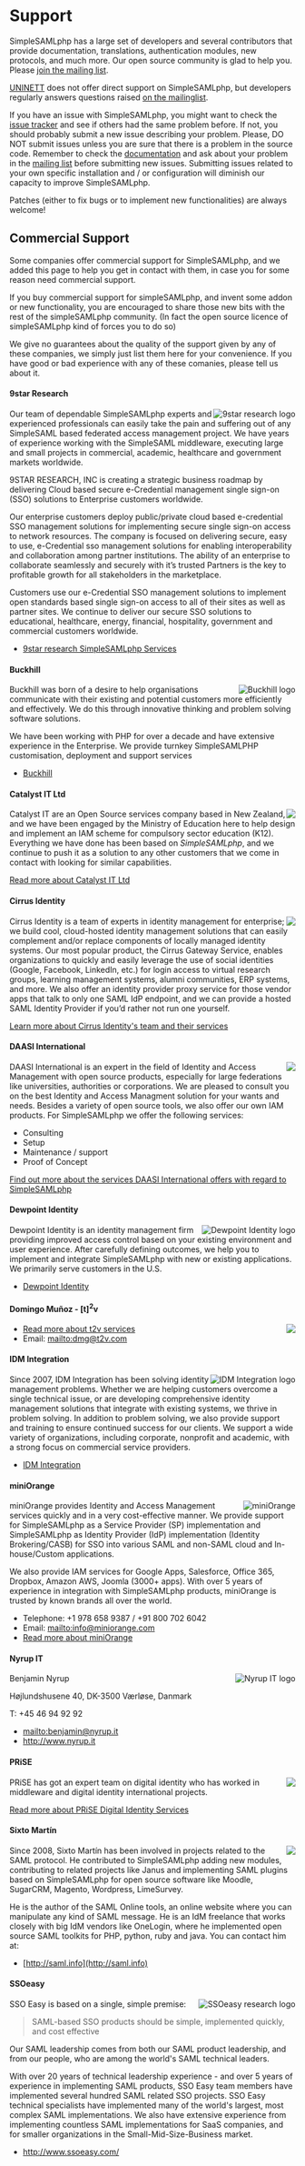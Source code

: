 # Support

SimpleSAMLphp has a large set of developers and several contributors that provide documentation, translations,
authentication modules, new protocols, and much more. Our open source community is glad to help you. Please [join the
mailing list](/lists).

[UNINETT](http://uninett.no) does not offer direct support on SimpleSAMLphp, but developers regularly answers questions
raised [on the mailinglist](/lists).

If you have an issue with SimpleSAMLphp, you might want to check the [issue tracker](https://github.com/simplesamlphp/simplesamlphp/issues)
and see if others had the same problem before. If not, you should probably submit a new issue describing your problem.
Please, DO NOT submit issues unless you are sure that there is a problem in the source code. Remember to check
the [documentation](/docs) and ask about your problem in the [mailing list](/lists) before submitting new issues. Submitting
issues related to your own specific installation and / or configuration will diminish our capacity to improve SimpleSAMLphp.

Patches (either to fix bugs or to implement new functionalities) are always welcome!


## Commercial Support


Some companies offer commercial support for SimpleSAMLphp, and we added this page to help you get in contact with them, in case you for some reason need commercial support.

If you buy commercial support for simpleSAMLphp, and invent some addon or new functionality, you are encouraged to share those new bits with the rest of the simpleSAMLphp community. (In fact the open source licence of simpleSAMLphp kind of forces you to do so)

We give no guarantees about the quality of the support given by any of these companies, we simply just list them here for your convenience. If you have good or bad experience with any of these comanies, please tell us about it.


#### 9star Research

<img src="/res/9star.jpg" style="float: right" alt="9star research logo">

Our team of dependable SimpleSAMLphp experts and experienced professionals can easily take the pain and suffering out of any SimpleSAML based federated access management project. We have years of experience working with the SimpleSAML middleware, executing large and small projects in commercial, academic, healthcare and government markets worldwide.

9STAR RESEARCH, INC is creating a strategic business roadmap by delivering Cloud based secure e-Credential management single sign-on (SSO) solutions to Enterprise customers worldwide.

Our enterprise customers deploy public/private cloud based e-credential SSO management solutions for implementing secure single sign-on access to network resources. The company is focused on delivering secure, easy to use, e-Credential sso management solutions for enabling interoperability and collaboration among partner institutions. The ability of an enterprise to collaborate seamlessly and securely with it’s trusted Partners is the key to profitable growth for all stakeholders in the marketplace.

Customers use our e-Credential SSO management solutions to implement open standards based single sign-on access to all of their sites as well as partner sites. We continue to deliver our secure SSO solutions to educational, healthcare, energy, financial, hospitality, government and commercial customers worldwide.

* [9star research SimpleSAMLphp Services](http://www.9starresearch.com/services/simplesaml)


#### Buckhill

<img src="/res/buckhill.jpg" style="float: right" alt="Buckhill logo">


Buckhill was born of a desire to help organisations communicate with their existing and potential customers more efficiently and effectively. We do this through innovative thinking and problem solving software solutions.

We have been working with PHP for over a decade and have extensive experience in the Enterprise. We provide turnkey SimpleSAMLPHP customisation, deployment and support services


* [Buckhill](https://www.buckhill.co.uk/services/simplesamlphp-development)


#### Catalyst IT Ltd

<img src="/res/catalyst.jpg" logo="catalyst logo" style="float: right">

Catalyst IT are an Open Source services company based in New Zealand, and we have been engaged by the Ministry of Education here to help design and implement an IAM scheme for compulsory sector education (K12). Everything we have done has been based on *SimpleSAMLphp*, and we continue to push it as a solution to any other customers that we come in contact with looking for similar capabilities.

[Read more about Catalyst IT Ltd](http://www.catalyst.net.nz)


#### Cirrus Identity

<img src="/res/cirrus.jpg" logo="Cirrus Identity logo" style="float: right">

Cirrus Identity is a team of experts in identity management for enterprise; we build cool, cloud-hosted identity
management solutions that can easily complement and/or replace components of locally managed identity systems. Our most
popular product, the Cirrus Gateway Service, enables organizations to quickly and easily leverage the use of social
identities (Google, Facebook, LinkedIn, etc.) for login access to virtual research groups, learning management systems,
alumni communities, ERP systems, and more. We also offer an identity provider proxy service for those vendor apps that
talk to only one SAML IdP endpoint, and we can provide a hosted SAML Identity Provider if you’d rather not run one
yourself.

[Learn more about Cirrus Identity's team and their services](http://cirrusidentity.com/)


#### DAASI International

<img src="/res/daasi_logo_small.png" logo="DAASI International logo" style="float: right">

DAASI International is an expert in the field of Identity and Access Management with open source products, especially
for large federations like universities, authorities or corporations. We are pleased to consult you on the best
Identity and Access Managment solution for your wants and needs. Besides a variety of open source tools, we also offer
our own IAM products. For SimpleSAMLphp we offer the following services:

* Consulting
* Setup
* Maintenance / support
* Proof of Concept

[Find out more about the services DAASI International offers with regard to SimpleSAMLphp](https://daasi.de/en/simplesamlphp/)


#### Dewpoint Identity

<img src="/res/dewpoint.png" style="float: right" alt="Dewpoint Identity logo">

Dewpoint Identity is an identity management firm providing improved access control based on your existing environment
and user experience. After carefully defining outcomes, we help you to implement and integrate SimpleSAMLphp with new or
existing applications. We primarily serve customers in the U.S.

* [Dewpoint Identity](https://dewpoint.id/saml/)

#### Domingo Mu&ntilde;oz - [t]<sup>2</sup>v


<img src="/res/t2v.jpg" logo="t2v Logo" style="float: right">

* [Read more about t2v services](http://t2v.com/)
* Email: <mailto:dmg@t2v.com>


#### IDM Integration

<img src="/res/idmintegration.png" style="float: right" alt="IDM Integration logo">

Since 2007, IDM Integration has been solving identity management
problems.  Whether we are helping customers overcome a single technical
issue, or are developing comprehensive identity management solutions
that integrate with existing systems, we thrive in problem solving.  In
addition to problem solving, we also provide support and training to
ensure continued success for our clients.  We support a wide variety of
organizations, including corporate, nonprofit and academic, with a
strong focus on commercial service providers.

* [IDM Integration](http://idmintegration.com/)


#### miniOrange

<img src="/res/miniorange.png" alt="miniOrange" style="float:right">

miniOrange provides Identity and Access Management services quickly and in
a very cost-effective manner. We provide support for SimpleSAMLphp as a
Service Provider (SP) implementation and SimpleSAMLphp as Identity Provider
(IdP) implementation (Identity Brokering/CASB) for SSO into various SAML
and non-SAML cloud and In-house/Custom applications.

We also provide IAM services for Google Apps, Salesforce, Office 365,
Dropbox, Amazon AWS, Joomla (3000+ apps). With over 5 years of experience
in integration with SimpleSAMLphp products, miniOrange is trusted by
known brands all over the world.

  * Telephone: +1 978 658 9387 / +91 800 702 6042
  * Email: <mailto:info@miniorange.com>
  * [Read more about miniOrange](https://www.miniorange.com)


####  Nyrup IT

<img src="/res/nyrup.jpg" alt="Nyrup IT logo" style="float: right">

Benjamin Nyrup

Højlundshusene 40, DK-3500 Værløse, Danmark

T: +45 46 94 92 92

  * <mailto:benjamin@nyrup.it>
  * <http://www.nyrup.it>


#### PRiSE

<img src="/res/prise.jpg" logo="PRiSE logo" style="float: right">

PRiSE has got an expert team on digital identity who has worked in middleware and digital identity international projects.

[Read more about PRiSE Digital Identity Services](http://www.prise.es/en/services/digid/)


#### Sixto Mart&iacute;n

<img src="/res/sixto_martin.png" logo="Sixto Mart&iacute;n" style="float: right">

Since 2008, Sixto Mart&iacute;n has been involved in projects related to the SAML protocol. He contributed to
SimpleSAMLphp adding new modules, contributing to related projects like Janus and implementing SAML plugins based on
SimpleSAMLphp for open source software like Moodle, SugarCRM, Magento, Wordpress, LimeSurvey.

He is the author of the SAML Online tools, an online website where you can manipulate any kind of SAML message. He is
an IdM freelance that works closely with big IdM vendors like OneLogin, where he implemented open source SAML toolkits
for PHP, python, ruby and java. You can contact him at:

* [http://saml.info](http://saml.info)

#### SSOeasy

<img src="/res/ssoeasy.jpg" style="float: right" alt="SSOeasy research logo">

SSO Easy is based on a single, simple premise:

> SAML-based SSO products should be simple, implemented quickly, and cost effective

Our SAML leadership comes from both our SAML product leadership, and from our people, who are among the world's SAML technical leaders.

With over 20 years of technical leadership experience - and over 5 years of experience in implementing SAML products, SSO Easy team members have implemented several hundred SAML related SSO projects.  SSO Easy technical specialists have implemented many of the world's largest, most complex SAML implementations.  We also have extensive experience from implementing countless SAML implementations for SaaS companies, and for smaller organizations in the Small-Mid-Size-Business market.

* <http://www.ssoeasy.com/>
